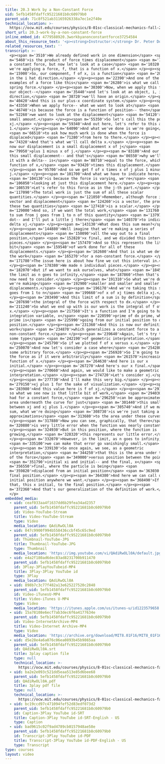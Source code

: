 ```yaml
---
title: 20.3 Work by a Non-Constant Force
uid: 5efb1458fdaffc95221681b8c60979b0
parent_uid: 71c8f521ab31165926338a7ec1e2f40e
technical_location: >-
  https://ocw.mit.edu/courses/physics/8-01sc-classical-mechanics-fall-2016/week-7-kinetic-energy-and-work/20.3-work-by-a-non-constant-force/20.3-work-by-a-non-constant-force
short_url: 20.3-work-by-a-non-constant-force
inline_embed_id: 4779588920.3workbyanonconstantforce37254584
about_this_resource_text: '<p><strong>Instructor:</strong> Dr. Peter Dourmashkin</p>'
related_resources_text: ''
transcript: >-
  <p><span m='3510'>We already defined work in one dimension</span> <span
  m='5460'>is the product of force times displacement</span> <span m='7290'>for
  a constant force, but now let's look at a case</span> <span m='10320'>where
  we're applying a force, f, that is a function of x.</span> </p><p><span
  m='15900'>So, our component, f of x, is a function</span> <span m='20010'>of x
  in the i hat direction.</span> </p><p><span m='22390'>And one of the simplest
  examples of a force like this</span> <span m='26280'>is what we call the
  spring force.</span> </p><p><span m='30300'>Now, when we apply this force to
  our object--</span> <span m='35440'>and let's look at an object, i, i hat
  direction,</span> <span m='38720'>we'll have an origin.</span> </p><p><span
  m='40420'>And this is our plus-x coordinate system.</span> </p><p><span
  m='43350'>When we apply force-- what we want to look at</span> <span
  m='46740'>is because the force is a function of position-- then</span> <span
  m='52260'>we want to look at the displacement</span> <span m='54120'>over a
  small amount.</span> </p><p><span m='55350'>So let's call this the point
  xj.</span> </p><p><span m='59340'>And out here, let's refer to this as xj plus
  1.</span> </p><p><span m='64090'>And what we've done is we're going</span>
  <span m='66510'>to ask how much work is done when the force is
  displaced</span> <span m='71280'>from here to there.</span> </p><p><span
  m='74320'>And that's what we'll call delta x.</span> </p><p><span m='76260'>So
  now our displacement is a small displacement x of j</span> <span
  m='79950'>plus 1 minus x of j.</span> </p><p><span m='83100'>And our work for
  this small displacement-- and that's</span> <span m='86550'>why we'll indicate
  it with a delta-- is</span> <span m='88710'>equal to the force, which is a
  function of x,</span> <span m='93420'>times this displacement.</span>
  </p><p><span m='95700'>And so we get f of x times x of j plus 1 minus x of
  j.</span> </p><p><span m='101700'>And what we have to indicate here</span>
  <span m='104130'>is because the force is varying, we're</span> <span
  m='106050'>looking at just this displacement here.</span> </p><p><span
  m='108539'>Let's refer to this force as in the j-th part.</span> </p><p><span
  m='117090'>The total work is just the sum of all these scalar
  quantities.</span> </p><p><span m='121050'>Remember, although force is a
  vector and displacement</span> <span m='124260'>is a vector, the product of
  these two quantities</span> <span m='127410'>is a scalar.</span> </p><p><span
  m='129000'>And so, if we want the total work,</span> <span m='131760'>we have
  to sum from j goes from 1 to n of this quantity</span> <span m='137970'>f of j
  dot-- and I'll put a little j there</span> <span m='140370'>to indicate that--
  delta xj.</span> </p><p><span m='143130'>What does this sum mean?</span>
  </p><p><span m='144880'>Well imagine that we're making a series of
  displacements</span> <span m='150090'>all the way out to a final
  position,</span> <span m='152820'>x final, and we divided this interval into n
  pieces.</span> </p><p><span m='157470'>And so this represents the little
  bit</span> <span m='159540'>of work done for all of these
  displacements.</span> </p><p><span m='162600'>And that is what we define to be
  the work</span> <span m='165270'>for a non-constant force.</span> </p><p><span
  m='171780'>The issue here is about how fine we cut this interval in.</span>
  </p><p><span m='178380'>We made n individual pieces.</span> </p><p><span
  m='182070'>But if we want to ask ourselves, what</span> <span m='184560'>is
  the limit as n goes to infinity,</span> <span m='187860'>then that's what we
  now need to consider.</span> </p><p><span m='191310'>So what we're doing is
  we're making</span> <span m='192900'>smaller and smaller and smaller little
  displacements.</span> </p><p><span m='196170'>And we're taking this sum-- j
  goes from 1 to n</span> <span m='199660'>of x of xj times delta xj.</span>
  </p><p><span m='203490'>And this limit of a sum is by definition</span> <span
  m='207690'>the integral of the force with respect to dx.</span> </p><p><span
  m='211240'>So what we end up with is our work is the integral of f of
  x.</span> </p><p><span m='217560'>It's a function and I'm going to have an
  integration variable, x</span> <span m='220590'>prime of dx prime, where x
  prime is</span> <span m='225990'>going from our initial position to our final
  position.</span> </p><p><span m='231360'>And this is now our definition of
  work</span> <span m='234870'>which generalizes a constant force to a
  non-constant force.</span> </p><p><span m='239640'>Again, let's try to look at
  some type</span> <span m='242190'>of geometric interpretation.</span>
  </p><p><span m='245790'>So if we plotted f of x versus x.</span> </p><p><span
  m='250070'>And now let's consider a case where</span> <span m='254280'>we have
  some arbitrary force.</span> </p><p><span m='256920'>So I'm going to just draw
  the force as if it were arbitrarily</span> <span m='261570'>increasing as a
  function of x.</span> </p><p><span m='264630'>And here is our x
  initial.</span> </p><p><span m='267270'>And here's our x final.</span>
  </p><p><span m='270660'>And again, we would like to make a geometric
  interpretation.</span> </p><p><span m='274720'>Let's consider xj.</span>
  </p><p><span m='277730'>And I'll make this very big.</span> </p><p><span
  m='279150'>xj plus 1 for the sake of visualization.</span> </p><p><span
  m='283980'>And this value here is f of xj.</span> </p><p><span m='291030'>And
  so what we see now is that little bit of work,</span> <span m='294030'>like we
  had for a constant force,</span> <span m='296250'>can be approximated as the
  area underneath the curve for just</span> <span m='301440'>this small interval
  between xj and xj plus 1.</span> </p><p><span m='305740'>And if we make this
  sum, what we're doing</span> <span m='308730'>is we're just taking a series of
  approximations</span> <span m='313680'>to the area under these curves.</span>
  </p><p><span m='317880'>Now you can see, graphically, that there</span> <span
  m='320880'>is very little error when the function was nearly constant.</span>
  </p><p><span m='324930'>But in this position, where the function is
  growing,</span> <span m='328320'>this represents our little error.</span>
  </p><p><span m='332070'>However, in the limit, as n goes to infinity,</span>
  <span m='335100'>we can make that error go vanishingly small.</span>
  </p><p><span m='339130'>So once again, we see, as a geometric
  interpretation,</span> <span m='344250'>that this is the area under the curve
  of the force</span> <span m='349000'>versus position between the points</span>
  <span m='351790'>initial xi and initial-- and the final, x</span> <span
  m='356550'>final, where the particle is being</span> <span
  m='359820'>displaced from an initial position</span> <span m='363030'>to some
  final position.</span> </p><p><span m='364380'>And here we can call our
  initial position anywhere we want.</span> </p><p><span m='368490'>If I write
  that, this x initial, to the final position.</span> </p><p><span
  m='372360'>And that's our generalization of the definition of work.</span>
  </p>
embedded_media:
  - uid: ceaf033aa4f1637dd6b29fea34ad2357
    parent_uid: 5efb1458fdaffc95221681b8c60979b0
    id: Video-YouTube-Stream
    title: Video-YouTube-Stream
    type: Video
    media_location: QAdiRwOLl0A
  - uid: 047c9900f994b558436ccbf45c65c9ed
    parent_uid: 5efb1458fdaffc95221681b8c60979b0
    id: Thumbnail-YouTube-JPG
    title: Thumbnail-YouTube-JPG
    type: Thumbnail
    media_location: 'https://img.youtube.com/vi/QAdiRwOLl0A/default.jpg'
  - uid: e4a2f180ad6dec83ad8231700b911470
    parent_uid: 5efb1458fdaffc95221681b8c60979b0
    id: 3Play-3PlayYouTubeid-MP4
    title: 3Play-3Play YouTube id
    type: 3Play
    media_location: QAdiRwOLl0A
  - uid: 898b7c3c77f482a13e625227520c2848
    parent_uid: 5efb1458fdaffc95221681b8c60979b0
    id: Video-iTunesU-MP4
    title: Video-iTunes U-MP4
    type: Video
    media_location: 'https://itunes.apple.com/us/itunes-u/id1223579658'
  - uid: 15a78108e6ecf7ab3dec6f6a4177634e
    parent_uid: 5efb1458fdaffc95221681b8c60979b0
    id: Video-InternetArchive-MP4
    title: Video-Internet Archive-MP4
    type: Video
    media_location: 'https://archive.org/download/MIT8.01F16/MIT8_01F16_L20v03_360p.mp4'
  - uid: d5e28e4a6a076c06ea0893b45b9865aa
    parent_uid: 5efb1458fdaffc95221681b8c60979b0
    id: QAdiRwOLl0A.srt
    title: 3play caption file
    type: null
    technical_location: >-
      https://ocw.mit.edu/courses/physics/8-01sc-classical-mechanics-fall-2016/week-7-kinetic-energy-and-work/20.3-work-by-a-non-constant-force/20.3-work-by-a-non-constant-force/QAdiRwOLl0A.srt
  - uid: ba2e2e093c521dd5eaa513e85d6bee68
    parent_uid: 5efb1458fdaffc95221681b8c60979b0
    id: QAdiRwOLl0A.pdf
    title: 3play pdf file
    type: null
    technical_location: >-
      https://ocw.mit.edu/courses/physics/8-01sc-classical-mechanics-fall-2016/week-7-kinetic-energy-and-work/20.3-work-by-a-non-constant-force/20.3-work-by-a-non-constant-force/QAdiRwOLl0A.pdf
  - uid: bc19ccd97c471094fef52d83edf073d2
    parent_uid: 5efb1458fdaffc95221681b8c60979b0
    id: Caption-3Play YouTube id-SRT
    title: Caption-3Play YouTube id-SRT-English - US
    type: Caption
  - uid: bad9615c02f9ad4789cb0157948ae58e
    parent_uid: 5efb1458fdaffc95221681b8c60979b0
    id: Transcript-3Play YouTube id-PDF
    title: Transcript-3Play YouTube id-PDF-English - US
    type: Transcript
type: courses
layout: video
---
```

